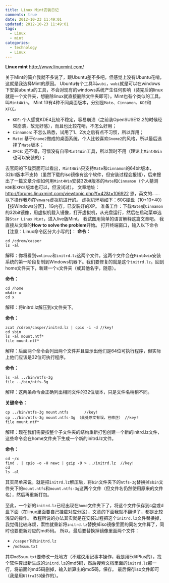 ```yaml
---
title: Linux Mint安装日记
comments: true
date: 2012-10-23 11:49:01
updated: 2012-10-23 11:49:01
tags:
  - Linux
  - mint
categories:
  - technology
  - Linux
---
```


**Linux mint**
http://www.linuxmint.com/

<!-- more -->

关于Mint的简介我就不多说了，跟Ubuntu差不多吧，但感觉上没有Ubuntu花哨，这就是我选择Mint的原因。
Ubuntu有个工具叫`wubi`，`wubi`就是可以在windows下安装ubuntu的工具，不会对现有的windows系统产生任何影响（装完后的linux就是一个文件夹，想删除linux就直接删除文件夹即可）。Mint也有个类似的工具，叫`Mint4Win`。
Mint 13有4种不同桌面版本，分别是`Mate`、`Cinnamon`、`KDE`和`XFCE`。
+ `KDE`: 个人感觉KDE4比较不稳定，容易崩溃（之前装OpenSUSE12.2的时候经常崩溃，故无好感），而且也比较花哨，不怎么好用；
+ `Cinnamon`: 不怎么熟悉，试用了1、2次之后有点不习惯，所以弃用；
+ `Mate`: 基于`Gnome2`做成的桌面系统，个人比较喜欢`Gnome2`的风格，所以最后选择了`Mate`版本；
+ `XFCE`: 还不错，可惜没有自带`Mint4Win`工具，所以暂时不用（理论上`Mint4Win`也可以安装的）；

去官网的下载页面可以看出，`Mint4Win`只支持`Mate`和`Cinnamon`的64bit版本，32bit版本不支持（虽然下载的iso镜像有这个软件，但安装过程会报错），后来搜出了一篇文章介绍如何用`Mint4Win`安装32bit版本的`Mate`和`Cinnamon`（个人猜测`KDE`和`XFCE`版本也可以，但没试过）。
文章地址：http://forums.linuxmint.com/viewtopic.php?f=42&t=106922
恩，英文的……
以下操作我均在`Vmware`虚拟机进行的。
虚拟机环境如下：60G硬盘（10+10+40）【按Windows分区】，1G内存，已安装好的XP。
准备工作：下载`Mate`或`Cinnamon`的32bit镜像，用虚拟机载入镜像，打开虚拟机，从光盘运行，然后在启动菜单选择`Star Linux Mint`，进入live版Mint。
我试图用简单的语言解释这篇文章吧。
我直接从文章的**How to solve the problem**开始。
打开终端窗口，输入以下命令【注意：Linux命令区分大小写的】：
**命令：**
```shell
cd /cdrom/casper
ls -al
```
解释：你将看到`vmlinuz`和`initrd.lz`这两个文件。这两个文件会在`Mint4win`安装系统的第一阶段复制到Windows机器下。我们要修复的就是这个`initrd.lz`。回到home文件夹下，新建一个`x`文件夹（或其他名字，随意）。

**命令：**
```shell
cd /home
mkdir x
cd x
```
解释：将initrd.lz解压到x文件夹下。

**命令：**
```shell
zcat /cdrom/casper/initrd.lz | cpio -i -d //key!
cd sbin
ls -al mount.ntf*
file mount.ntf*
```
解释：后面两个命令会列出两个文件并且显示出他们是64位可执行程序，但实际上他们应该是32位可执行程序。

**命令：**
```shell
ls -al ../bin/ntfs-3g
file ../bin/ntfs-3g
```
解释：这两条命令会正确列出相同文件的32位版本，只是文件名稍稍不同。

**关键命令：**
```shell
cp ../bin/ntfs-3g mount.ntfs       //key!
cp ../bin/ntfs-3g mount.ntfs-3g （此处原文有误，已修正） //key!
file mount.ntf*
```
解释：现在我们需要按整个子文件夹的结构重新打包创建一个新的initrd.lz文件，这些命令会在home文件夹下生成一个新的initrd.lz文件。

**命令：**
```shell
cd ~/x
find . | cpio -o -H newc | gzip -9 > ../initrd.lz  //key!
cd
ls -al
```

其实简单来说，就是把`initrd.lz`解压后，将`bin`文件夹下的`ntfs-3g`替换掉`sbin`文件夹下的`mount.ntfs`和`mount.ntfs-3g`这两个文件（但文件名仍然使用原来的文件名），然后再重新打包。

至此，一个新的`initrd.lz`已经出现在`home`文件夹下了，将这个文件保存到c盘或d盘下面（在linux里面要自己挂载对应分区），文章的下面我就不翻译了，都是比较浅显的操作。
教程所说的办法其实就是在安装过程把这个`initrd.lz`文件替换掉，我觉得比较麻烦，索性就重新将`initrd.lz`替换掉iso镜像里面的同名文件算了，同时也要更新对应的md5码。
所以，最后要替换掉镜像里面两个文件：
+ `/casper下的initrd.lz`
+ `/md5sum.txt`

其中`md5sum.txt`要修改一处地方（不建议用记事本操作，我是用EditPlus的），找个软件算出新生成的`initrd.lz`的md5码，然后搜索文档里面的`initrd.lz`那一行，将前面的md5码删掉，输入新算出的md5码，保存。
最后保存iso文件即可（我是用`UltraISO`操作的）。
